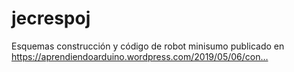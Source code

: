 # jecrespoj
Esquemas construcción y código de robot minisumo publicado en https://aprendiendoarduino.wordpress.com/2019/05/06/con…
